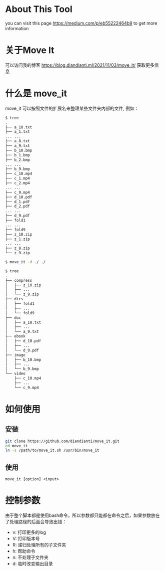 # About This Tool
you can visit this page  https://medium.com/p/eb55222464b9 to get more information

# 关于Move It
可以访问我的博客 https://blog.diandianti.ml/2021/11/03/move_it/ 获取更多信息

# 什么是 move_it

move_it 可以按照文件的扩展名来整理某些文件夹内部的文件, 例如：

```bash
$ tree
.
├── a_10.txt
├── a_1.txt
... ...
├── a_8.txt
├── a_9.txt
├── b_10.bmp
├── b_1.bmp
├── b_2.bmp
... ...
├── b_9.bmp
├── c_10.mp4
├── c_1.mp4
├── c_2.mp4
... ...
├── c_9.mp4
├── d_10.pdf
├── d_1.pdf
├── d_2.pdf
... ...
├── d_9.pdf
├── fold1
... ...
├── fold9
├── z_10.zip
├── z_1.zip
... ...
├── z_8.zip
└── z_9.zip

$ move_it -d ./ ./

$ tree
.
├── compress
│   ├── z_10.zip
│   ├── ...
│   └── z_9.zip
├── dirs
│   ├── fold1
│   ├── ...
│   └── fold9
├── doc
│   ├── a_10.txt
│   ├── ...
│   └── a_9.txt
├── ebook
│   ├── d_10.pdf
│   ├── ...
│   └── d_9.pdf
├── image
│   ├── b_10.bmp
│   ├── ...
│   └── b_9.bmp
└── video
    ├── c_10.mp4
    ├── ...
    └── c_9.mp4

```


# 如何使用

## 安装
```bash
git clone https://github.com/diandianti/move_it.git
cd move_it
ln -s /path/to/move_it.sh /usr/bin/move_it
```
## 使用
```
move_it [option] <input>
```


# 控制参数

由于整个脚本都是使用bash命令，所以参数都只能都在命令之后，如果参数放在了处理路径的后面会导致出错：

- v: 打印更多的log
- V: 打印版本号
- R: 递归处理所有的子文件夹
- h: 帮助命令
- n: 不处理子文件夹
- d: 临时改变输出目录

